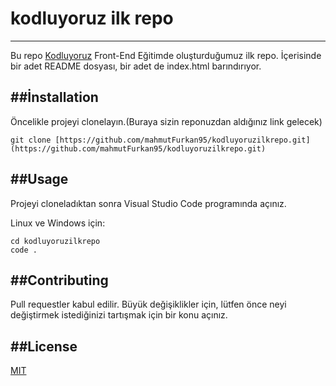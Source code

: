 # kodluyoruz ilk repo
------------------------------
Bu repo [Kodluyoruz](https://www.kodluyoruz.org/) Front-End Eğitimde oluşturduğumuz ilk repo.
İçerisinde bir adet README dosyası, bir adet de index.html barındırıyor.

##İnstallation
-------------------------
Öncelikle projeyi clonelayın.(Buraya sizin reponuzdan aldığınız link gelecek)
```
git clone [https://github.com/mahmutFurkan95/kodluyoruzilkrepo.git](https://github.com/mahmutFurkan95/kodluyoruzilkrepo.git)
```
##Usage
----------------------------
Projeyi cloneladıktan sonra Visual Studio Code programında açınız.

Linux ve Windows için:

```
cd kodluyoruzilkrepo
code .
```
##Contributing
----------------------------------
Pull requestler kabul edilir. Büyük değişiklikler için, lütfen önce neyi değiştirmek istediğinizi tartışmak için bir konu açınız.

##License
------------------
[MIT](https://choosealicense.com/licenses/mit/)